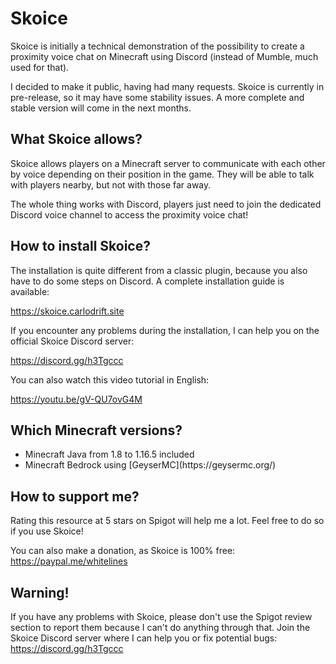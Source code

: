 # Skoice
Skoice is initially a technical demonstration of the possibility to create a proximity voice chat on Minecraft using Discord (instead of Mumble, much used for that).

I decided to make it public, having had many requests. Skoice is currently in pre-release, so it may have some stability issues. A more complete and stable version will come in the next months.

## What Skoice allows?

Skoice allows players on a Minecraft server to communicate with each other by voice depending on their position in the game. They will be able to talk with players nearby, but not with those far away.

The whole thing works with Discord, players just need to join the dedicated Discord voice channel to access the proximity voice chat!

## How to install Skoice?

The installation is quite different from a classic plugin, because you also have to do some steps on Discord. A complete installation guide is available:

https://skoice.carlodrift.site

If you encounter any problems during the installation, I can help you on the official Skoice Discord server:

https://discord.gg/h3Tgccc

You can also watch this video tutorial in English:

https://youtu.be/gV-QU7ovG4M

## Which Minecraft versions?

<ul>
<li>Minecraft Java from 1.8 to 1.16.5 included</li>
<li>Minecraft Bedrock using [GeyserMC](https://geysermc.org/)</li>
</ul>

## How to support me?

Rating this resource at 5 stars on Spigot will help me a lot. Feel free to do so if you use Skoice!

You can also make a donation, as Skoice is 100% free: https://paypal.me/whitelines

## Warning!

If you have any problems with Skoice, please don't use the Spigot review section to report them because I can't do anything through that. Join the Skoice Discord server where I can help you or fix potential bugs: https://discord.gg/h3Tgccc
